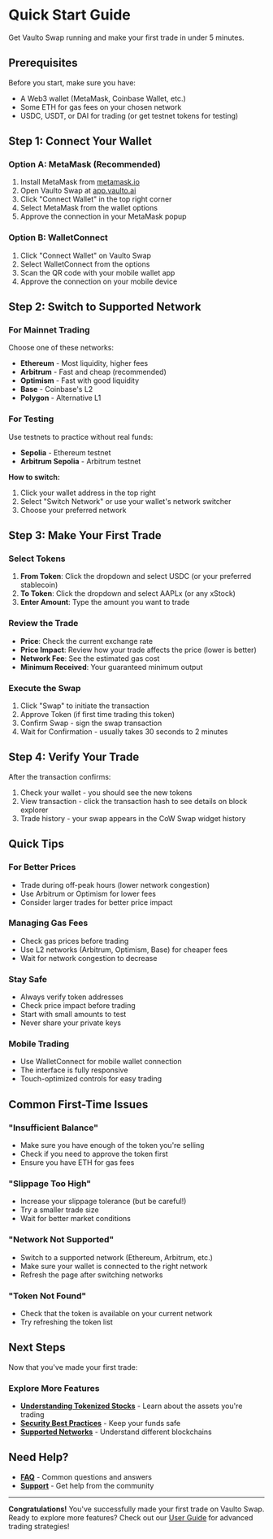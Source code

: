 # Quick Start Guide

Get Vaulto Swap running and make your first trade in under 5 minutes.

## Prerequisites

Before you start, make sure you have:
- A Web3 wallet (MetaMask, Coinbase Wallet, etc.)
- Some ETH for gas fees on your chosen network
- USDC, USDT, or DAI for trading (or get testnet tokens for testing)

## Step 1: Connect Your Wallet

### Option A: MetaMask (Recommended)
1. Install MetaMask from [metamask.io](https://metamask.io)
2. Open Vaulto Swap at [app.vaulto.ai](https://app.vaulto.ai)
3. Click "Connect Wallet" in the top right corner
4. Select MetaMask from the wallet options
5. Approve the connection in your MetaMask popup

### Option B: WalletConnect
1. Click "Connect Wallet" on Vaulto Swap
2. Select WalletConnect from the options
3. Scan the QR code with your mobile wallet app
4. Approve the connection on your mobile device

## Step 2: Switch to Supported Network

### For Mainnet Trading
Choose one of these networks:
- **Ethereum** - Most liquidity, higher fees
- **Arbitrum** - Fast and cheap (recommended)
- **Optimism** - Fast with good liquidity
- **Base** - Coinbase's L2
- **Polygon** - Alternative L1

### For Testing
Use testnets to practice without real funds:
- **Sepolia** - Ethereum testnet
- **Arbitrum Sepolia** - Arbitrum testnet

**How to switch:**
1. Click your wallet address in the top right
2. Select "Switch Network" or use your wallet's network switcher
3. Choose your preferred network

## Step 3: Make Your First Trade

### Select Tokens
1. **From Token**: Click the dropdown and select USDC (or your preferred stablecoin)
2. **To Token**: Click the dropdown and select AAPLx (or any xStock)
3. **Enter Amount**: Type the amount you want to trade

### Review the Trade
- **Price**: Check the current exchange rate
- **Price Impact**: Review how your trade affects the price (lower is better)
- **Network Fee**: See the estimated gas cost
- **Minimum Received**: Your guaranteed minimum output

### Execute the Swap
1. Click "Swap" to initiate the transaction
2. Approve Token (if first time trading this token)
3. Confirm Swap - sign the swap transaction
4. Wait for Confirmation - usually takes 30 seconds to 2 minutes

## Step 4: Verify Your Trade

After the transaction confirms:
1. Check your wallet - you should see the new tokens
2. View transaction - click the transaction hash to see details on block explorer
3. Trade history - your swap appears in the CoW Swap widget history

## Quick Tips

### For Better Prices
- Trade during off-peak hours (lower network congestion)
- Use Arbitrum or Optimism for lower fees
- Consider larger trades for better price impact

### Managing Gas Fees
- Check gas prices before trading
- Use L2 networks (Arbitrum, Optimism, Base) for cheaper fees
- Wait for network congestion to decrease

### Stay Safe
- Always verify token addresses
- Check price impact before trading
- Start with small amounts to test
- Never share your private keys

### Mobile Trading
- Use WalletConnect for mobile wallet connection
- The interface is fully responsive
- Touch-optimized controls for easy trading

## Common First-Time Issues

### "Insufficient Balance"
- Make sure you have enough of the token you're selling
- Check if you need to approve the token first
- Ensure you have ETH for gas fees

### "Slippage Too High"
- Increase your slippage tolerance (but be careful!)
- Try a smaller trade size
- Wait for better market conditions

### "Network Not Supported"
- Switch to a supported network (Ethereum, Arbitrum, etc.)
- Make sure your wallet is connected to the right network
- Refresh the page after switching networks

### "Token Not Found"
- Check that the token is available on your current network
- Try refreshing the token list

## Next Steps

Now that you've made your first trade:

### Explore More Features
- **[Understanding Tokenized Stocks](user-guide/understanding-tokenized-stocks.md)** - Learn about the assets you're trading
- **[Security Best Practices](user-guide/security-best-practices.md)** - Keep your funds safe
- **[Supported Networks](user-guide/supported-networks.md)** - Understand different blockchains

## Need Help?

- **[FAQ](faq.md)** - Common questions and answers
- **[Support](resources/support.md)** - Get help from the community

---

**Congratulations!** You've successfully made your first trade on Vaulto Swap. Ready to explore more features? Check out our [User Guide](user-guide/connecting-wallet.md) for advanced trading strategies!
